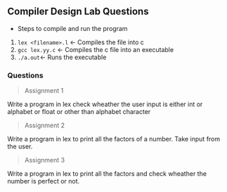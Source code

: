 ## Compiler Design Lab Questions

- Steps to compile and run the program

1. `lex <filename>.l` <- Compiles the file into c
2. `gcc lex.yy.c` <- Compiles the c file into an executable
3. `./a.out`<- Runs the executable

### Questions

> Assignment 1

Write a program in lex check wheather the user input is either int or alphabet or float or other than alphabet character

> Assignment 2

Write a program in lex to print all the factors of a number. Take input from the user.

> Assignment 3

Write a program in lex to print all the factors and check wheather the number is perfect or not.
